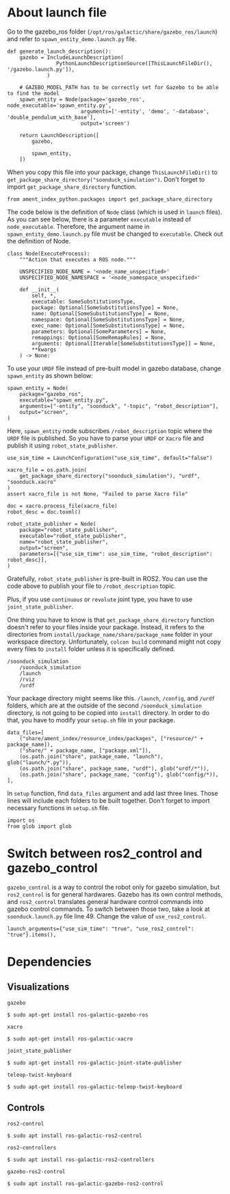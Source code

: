 # About launch file

Go to the gazebo_ros folder (`/opt/ros/galactic/share/gazebo_ros/launch`) and refer to `spawn_entity_demo.launch.py` file.

```
def generate_launch_description():
    gazebo = IncludeLaunchDescription(
                PythonLaunchDescriptionSource([ThisLaunchFileDir(), '/gazebo.launch.py']),
             )

    # GAZEBO_MODEL_PATH has to be correctly set for Gazebo to be able to find the model
    spawn_entity = Node(package='gazebo_ros', node_executable='spawn_entity.py',
                        arguments=['-entity', 'demo', '-database', 'double_pendulum_with_base'],
                        output='screen')

    return LaunchDescription([
        gazebo,

        spawn_entity,
    ])
```
When you copy this file into your package, change `ThisLaunchFileDir()` to `get_package_share_directory("soonduck_simulation")`. Don't forget to import `get_package_share_directory` function.
```
from ament_index_python.packages import get_package_share_directory
```
The code below is the definition of `Node` class (which is used in `launch` files). As you can see below, there is a parameter `executable`  instead of `node_executable`. Therefore, the argument name in `spawn_entity_demo.launch.py` file must be changed to `executable`. Check out the definition of Node.

```
class Node(ExecuteProcess):
    """Action that executes a ROS node."""

    UNSPECIFIED_NODE_NAME = '<node_name_unspecified>'
    UNSPECIFIED_NODE_NAMESPACE = '<node_namespace_unspecified>'

    def __init__(
        self, *,
        executable: SomeSubstitutionsType,
        package: Optional[SomeSubstitutionsType] = None,
        name: Optional[SomeSubstitutionsType] = None,
        namespace: Optional[SomeSubstitutionsType] = None,
        exec_name: Optional[SomeSubstitutionsType] = None,
        parameters: Optional[SomeParameters] = None,
        remappings: Optional[SomeRemapRules] = None,
        arguments: Optional[Iterable[SomeSubstitutionsType]] = None,
        **kwargs
    ) -> None:
```
To use your `URDF` file instead of pre-built model in gazebo database, change `spawn_entity` as shown below:
```
spawn_entity = Node(
    package="gazebo_ros",
    executable="spawn_entity.py",
    arguments=["-entity", "soonduck", "-topic", "robot_description"],
    output="screen",
)
```
Here, `spawn_entity` node subscribes `/robot_description` topic where the `URDF` file is published. So you have to parse your `URDF` or `Xacro` file and publish it using `robot_state_publisher`.
```
use_sim_time = LaunchConfiguration("use_sim_time", default="false")

xacro_file = os.path.join(
    get_package_share_directory("soonduck_simulation"), "urdf", "soonduck.xacro"
)
assert xacro_file is not None, "Failed to parse Xacro file"

doc = xacro.process_file(xacro_file)
robot_desc = doc.toxml()

robot_state_publisher = Node(
    package="robot_state_publisher",
    executable="robot_state_publisher",
    name="robot_state_publisher",
    output="screen",
    parameters=[{"use_sim_time": use_sim_time, "robot_description": robot_desc}],
)
```
Gratefully, `robot_state_publisher` is pre-built in ROS2. You can use the code above to publish your file to `/robot_description` topic.

Plus, if you use `continuous` or `revolute` joint type, you have to use `joint_state_publisher`.

One thing you have to know is that `get_package_share_directory` function doesn't refer to your files inside your package. Instead, it refers to the directories from `install/package_name/share/package_name` folder in your workspace directory. Unfortunately, `colcon build` command might not copy every files to `install` folder unless it is specifically defined.
```
/soonduck_simulation
    /soonduck_simulation
    /launch
    /rviz
    /urdf
```
Your package directory might seems like this. `/launch`, `/config`, and `/urdf` folders, which are at the outside of the second `/soonduck_simulation` directory, is not going to be copied into `install` directory. In order to do that, you have to modify your `setup.sh` file in your package.
```
data_files=[
    ("share/ament_index/resource_index/packages", ["resource/" + package_name]),
    ("share/" + package_name, ["package.xml"]),
    (os.path.join("share", package_name, "launch"), glob("launch/*.py")),
    (os.path.join("share", package_name, "urdf"), glob("urdf/*")),
    (os.path.join("share", package_name, "config"), glob("config/*)),
],
```
In `setup` function, find `data_files` argument and add last three lines. Those lines will include each folders to be built together. Don't forget to import necessary functions in `setup.sh` file.
```
import os
from glob import glob
```
# Switch between ros2_control and gazebo_control
`gazebo_control` is a way to control the robot only for gazebo simulation, but `ros2_control` is for general hardwares. Gazebo has its own control methods, and `ros2_control` translates general hardware control commands into gazebo control commands. To switch between those two, take a look at `soonduck.launch.py` file line 49. Change the value of `use_ros2_control`.
```
launch_arguments={"use_sim_time": "true", "use_ros2_control": "true"}.items(),
```

# Dependencies
## Visualizations

`gazebo`
```
$ sudo apt-get install ros-galactic-gazebo-ros
```

`xacro`
```
$ sudo apt-get install ros-galactic-xacro
```

`joint_state_publisher`
```
$ sudo apt-get install ros-galactic-joint-state-publisher
```

`teleop-twist-keyboard`

```
$ sudo apt-get install ros-galactic-teleop-twist-keyboard
```

## Controls

`ros2-control`

```
$ sudo apt install ros-galactic-ros2-control
```

`ros2-controllers`

```
$ sudo apt install ros-galactic-ros2-controllers
```

`gazebo-ros2-control`

```
$ sudo apt install ros-galactic-gazebo-ros2-control
```

